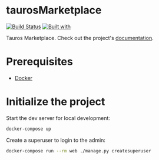# taurosMarketplace

[![Build Status](https://travis-ci.org/luis-zepeda/taurosMarketplace.svg?branch=master)](https://travis-ci.org/luis-zepeda/taurosMarketplace)
[![Built with](https://img.shields.io/badge/Built_with-Cookiecutter_Django_Rest-F7B633.svg)](https://github.com/agconti/cookiecutter-django-rest)

Tauros Marketplace. Check out the project's [documentation](http://luis-zepeda.github.io/taurosMarketplace/).

# Prerequisites

- [Docker](https://docs.docker.com/docker-for-mac/install/)

# Initialize the project

Start the dev server for local development:

```bash
docker-compose up
```

Create a superuser to login to the admin:

```bash
docker-compose run --rm web ./manage.py createsuperuser
```
